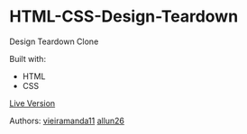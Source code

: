 # HTML-CSS-Design-Teardown

Design Teardown Clone

Built with:
* HTML
* CSS

[Live Version](https://vieiramanda11.github.io/HTML-CSS-Design-Teardown/)

Authors:
[vieiramanda11](https://github.com/vieiramanda11)
[allun26](https://github.com/allun26)